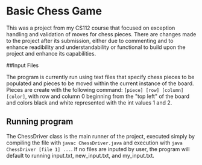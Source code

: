 # Basic Chess Game

This was a project from my CS112 course that focused on exception handling and validation of moves for chess pieces. There are changes made to the project after its submission, either due to commenting and to enhance readibility and understandability or functional to build upon the project and enhance its capabilities.

##Input Files

The program is currently run using text files that specify chess pieces to be populated and pieces to be moved within the current instance of the board. Pieces are create with the following command: `[piece] [row] [column] [color]`, with row and column 0 beginning from the "top left" of the board and colors black and white represented with the int values 1 and 2. 

## Running program

The ChessDriver class is the main runner of the project, executed simply by compiling the file with `javac ChessDriver.java` and execution with `java ChessDriver [file 1] ...`. If no files are inputed by user, the program will default to running input.txt, new_input.txt, and my_input.txt.
